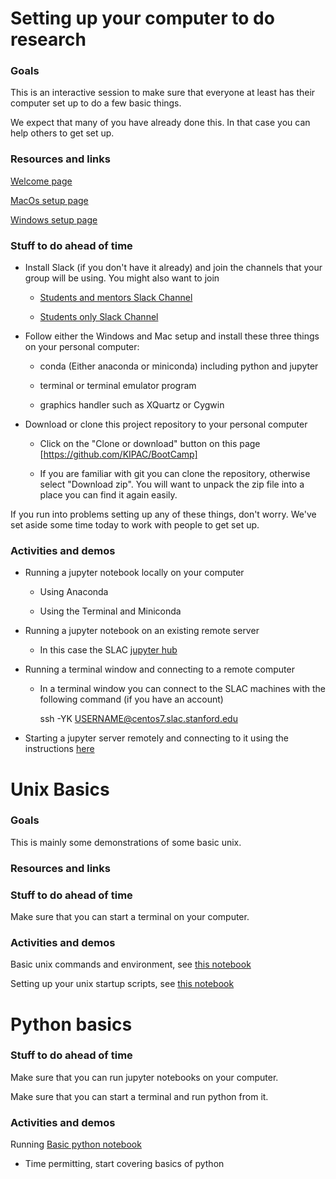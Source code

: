 # Setting up your computer to do research

### Goals

This is an interactive session to make sure that everyone at least has their computer set up to do a few basic things.  

We expect that many of you have already done this.  In that case you can help others to get set up.

### Resources and links

[Welcome page](../../README.md)

[MacOs setup page](../macos_setup.md)

[Windows setup page](../windows_setup.md)

### Stuff to do ahead of time

- Install Slack (if you don't have it already) and join the channels that your group will be using.  You might also want to join

  - [Students and mentors Slack Channel](https://KIPAC.slack.com/messages/summer-students-plus-mentors)

  - [Students only Slack Channel](https://KIPAC.slack.com/messages/summer-students)

- Follow either the Windows and Mac setup and install these three things on your personal computer:

   - conda (Either anaconda or miniconda) including python and jupyter 

   - terminal or terminal emulator program

   - graphics handler such as XQuartz or Cygwin
   
- Download or clone this project repository to your personal computer

    - Click on the "Clone or download" button on this page [https://github.com/KIPAC/BootCamp]  
    
    - If you are familiar with git you can clone the repository, otherwise select "Download zip".  You will want to unpack the zip file into a place you can find it again easily.

If you run into problems setting up any of these things, don't worry.  We've set aside some time today to work with people to get set up.

### Activities and demos

- Running a jupyter notebook locally on your computer

  - Using Anaconda
 
  - Using the Terminal and Miniconda

- Running a jupyter notebook on an existing remote server 

  - In this case the SLAC [jupyter hub](https://jupyter.slac.stanford.edu/)

- Running a terminal window and connecting to a remote computer

  - In a terminal window you can connect to the SLAC machines with the following command (if you have an account)
  
      ssh -YK USERNAME@centos7.slac.stanford.edu

- Starting a jupyter server remotely and connecting to it using the instructions [here](../jupyter_tunnel.md)

# Unix Basics

### Goals

This is mainly some demonstrations of some basic unix.

### Resources and links

### Stuff to do ahead of time

Make sure that you can start a terminal on your computer.

### Activities and demos

Basic unix commands and environment, see [this notebook](../Unix/Unix%20(1).ipynb)

Setting up your unix startup scripts, see [this notebook](../Unix/Unix%20(2).ipynb)

# Python basics

### Stuff to do ahead of time

Make sure that you can run jupyter notebooks on your computer.  

Make sure that you can start a terminal and run python from it.

### Activities and demos

Running [Basic python notebook](../../Python/Python%20(1).ipynb)


- Time permitting, start covering basics of python

